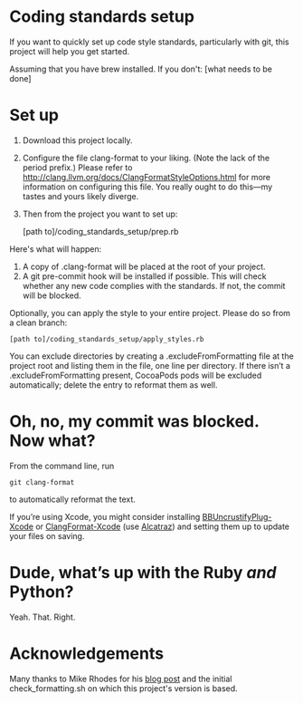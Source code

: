 # Coding standards setup

If you want to quickly set up code style standards, particularly with git, this project will help you get started.

Assuming that you have brew installed. If you don't: [what needs to be done]

# Set up
1. Download this project locally. 
2. Configure the file clang-format to your liking. (Note the lack of the period prefix.) Please refer to http://clang.llvm.org/docs/ClangFormatStyleOptions.html for more information on configuring this file. You really ought to do this—my tastes and yours likely diverge.
3. Then from the project you want to set up:

	[path to]/coding_standards_setup/prep.rb

Here's what will happen:

1. A copy of .clang-format will be placed at the root of your project.
2. A git pre-commit hook will be installed if possible. This will check whether any new code complies with the standards. If not, the commit will be blocked.

Optionally, you can apply the style to your entire project. Please do so from a clean branch:

	[path to]/coding_standards_setup/apply_styles.rb

You can exclude directories by creating a .excludeFromFormatting file at the project root and listing them in the file, one line per directory. If there isn’t a .excludeFromFormatting present, CocoaPods pods will be excluded automatically; delete the entry to reformat them as well. 

# Oh, no, my commit was blocked. Now what?

From the command line, run 

	git clang-format 

to automatically reformat the text.

If you’re using Xcode, you might consider installing [BBUncrustifyPlug-Xcode][1] or [ClangFormat-Xcode][2] (use [Alcatraz][3]) and setting them up to update your files on saving.

# Dude, what’s up with the Ruby *and* Python?
Yeah. That. Right.

# Acknowledgements
Many thanks to Mike Rhodes for his [blog post][4] and the initial check\_formatting.sh on which this project's version is based.

[1]:	https://github.com/benoitsan/BBUncrustifyPlugin-Xcode
[2]:	https://github.com/travisjeffery/ClangFormat-Xcode
[3]:	http://alcatraz.io
[4]:	http://www.dx13.co.uk/articles/2015/04/03/Setting-up-git-clang-format.html